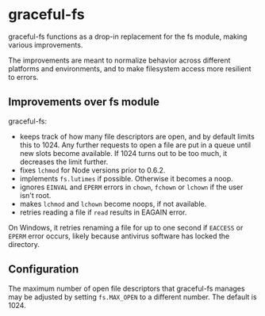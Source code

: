 ﻿# graceful-fs

graceful-fs functions as a drop-in replacement for the fs module,
making various improvements.

The improvements are meant to normalize behavior across different
platforms and environments, and to make filesystem access more
resilient to errors.

## Improvements over fs module

graceful-fs:

* keeps track of how many file descriptors are open, and by default
  limits this to 1024. Any further requests to open a file are put in a
  queue until new slots become available. If 1024 turns out to be too
  much, it decreases the limit further.
* fixes `lchmod` for Node versions prior to 0.6.2.
* implements `fs.lutimes` if possible. Otherwise it becomes a noop.
* ignores `EINVAL` and `EPERM` errors in `chown`, `fchown` or
  `lchown` if the user isn't root.
* makes `lchmod` and `lchown` become noops, if not available.
* retries reading a file if `read` results in EAGAIN error.

On Windows, it retries renaming a file for up to one second if `EACCESS`
or `EPERM` error occurs, likely because antivirus software has locked
the directory.

## Configuration

The maximum number of open file descriptors that graceful-fs manages may
be adjusted by setting `fs.MAX_OPEN` to a different number. The default
is 1024.
